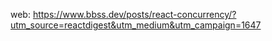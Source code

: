 web:
https://www.bbss.dev/posts/react-concurrency/?utm_source=reactdigest&utm_medium&utm_campaign=1647
